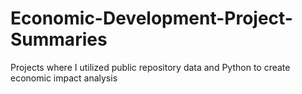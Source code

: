 # Economic-Development-Project-Summaries
Projects where I utilized public repository data and Python to create economic impact analysis
